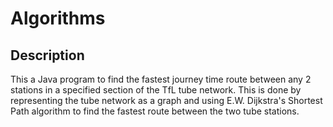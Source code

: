 # Algorithms

## Description
This a Java program to find the fastest journey time route between any 2 stations in a specified section of the TfL tube network. This is done by representing the tube network as a graph and using E.W. Dijkstra's Shortest Path algorithm to find the fastest route between the two tube stations.
